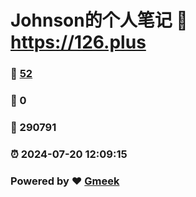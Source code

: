 # Johnson的个人笔记 :link: https://126.plus 
### :page_facing_up: [52](https://126.plus/tag.html) 
### :speech_balloon: 0 
### :hibiscus: 290791 
### :alarm_clock: 2024-07-20 12:09:15 
### Powered by :heart: [Gmeek](https://github.com/Meekdai/Gmeek)
